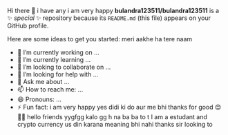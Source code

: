 Hi there 👋
i have any 
i am very happy 
**bulandra123511/bulandra123511** is a ✨ _special_ ✨ repository because its `README.md` (this file) appears on your GitHub profile.

Here are some ideas to get you started:
meri aakhe ha tere naam 
- 🔭 I’m currently working on ...
- 🌱 I’m currently learning ...
- 👯 I’m looking to collaborate on ...
- 🤔 I’m looking for help with ...
- 💬 Ask me about ...
- 📫 How to reach me: ...
- 😄 Pronouns: ...
- ⚡ Fun fact: 
i am very happy 
yes didi ki do aur me bhi 
thanks for good 😊🥰🥰
hello friends yygfgg
kalo gg h na ba ba to t 
I am a estudant and crypto currency 
us din karana meaning bhi nahi 
thanks sir 
looking to 
